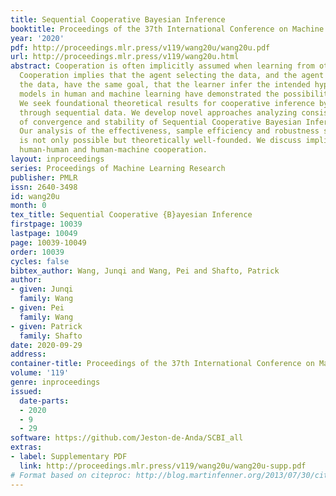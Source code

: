 ```yaml
---
title: Sequential Cooperative Bayesian Inference
booktitle: Proceedings of the 37th International Conference on Machine Learning
year: '2020'
pdf: http://proceedings.mlr.press/v119/wang20u/wang20u.pdf
url: http://proceedings.mlr.press/v119/wang20u.html
abstract: Cooperation is often implicitly assumed when learning from other agents.
  Cooperation implies that the agent selecting the data, and the agent learning from
  the data, have the same goal, that the learner infer the intended hypothesis. Recent
  models in human and machine learning have demonstrated the possibility of cooperation.
  We seek foundational theoretical results for cooperative inference by Bayesian agents
  through sequential data. We develop novel approaches analyzing consistency, rate
  of convergence and stability of Sequential Cooperative Bayesian Inference (SCBI).
  Our analysis of the effectiveness, sample efficiency and robustness show that cooperation
  is not only possible but theoretically well-founded. We discuss implications for
  human-human and human-machine cooperation.
layout: inproceedings
series: Proceedings of Machine Learning Research
publisher: PMLR
issn: 2640-3498
id: wang20u
month: 0
tex_title: Sequential Cooperative {B}ayesian Inference
firstpage: 10039
lastpage: 10049
page: 10039-10049
order: 10039
cycles: false
bibtex_author: Wang, Junqi and Wang, Pei and Shafto, Patrick
author:
- given: Junqi
  family: Wang
- given: Pei
  family: Wang
- given: Patrick
  family: Shafto
date: 2020-09-29
address: 
container-title: Proceedings of the 37th International Conference on Machine Learning
volume: '119'
genre: inproceedings
issued:
  date-parts:
  - 2020
  - 9
  - 29
software: https://github.com/Jeston-de-Anda/SCBI_all
extras:
- label: Supplementary PDF
  link: http://proceedings.mlr.press/v119/wang20u/wang20u-supp.pdf
# Format based on citeproc: http://blog.martinfenner.org/2013/07/30/citeproc-yaml-for-bibliographies/
---
```

